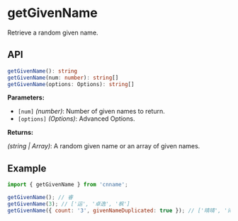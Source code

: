 # getGivenName

Retrieve a random given name.

## API

```ts
getGivenName(): string
getGivenName(num: number): string[]
getGivenName(options: Options): string[]
```

**Parameters:**

- `[num]` _(number)_: Number of given names to return.
- `[options]` _(Options)_: Advanced Options.

**Returns:**

_(string | Array)_: A random given name or an array of given names.

## Example

```js
import { getGivenName } from 'cnname';

getGivenName(); // 睿
getGivenName(3); // ['运', '卓逸', '枫']
getGivenName({ count: '3', givenNameDuplicated: true }); // ['晴晴', '诗诗', '露露']
```
